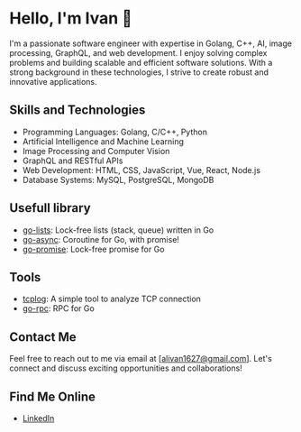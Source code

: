 # Hello, I'm Ivan 👋

I'm a passionate software engineer with expertise in Golang, C++, AI, image processing, GraphQL, and web development. I enjoy solving complex problems and building scalable and efficient software solutions. With a strong background in these technologies, I strive to create robust and innovative applications.

## Skills and Technologies

- Programming Languages: Golang, C/C++, Python
- Artificial Intelligence and Machine Learning
- Image Processing and Computer Vision
- GraphQL and RESTful APIs
- Web Development: HTML, CSS, JavaScript, Vue, React, Node.js
- Database Systems: MySQL, PostgreSQL, MongoDB

## Usefull library

- [go-lists](https://github.com/alivanz/go-lists): Lock-free lists (stack, queue) written in Go
- [go-async](https://github.com/alivanz/go-async): Coroutine for Go, with promise!
- [go-promise](https://github.com/alivanz/go-promise): Lock-free promise for Go

## Tools

- [tcplog](https://github.com/alivanz/tcplog): A simple tool to analyze TCP connection
- [go-rpc](https://github.com/alivanz/rpc2): RPC for Go

## Contact Me

Feel free to reach out to me via email at [alivan1627@gmail.com]. Let's connect and discuss exciting opportunities and collaborations!

## Find Me Online

- [LinkedIn](https://www.linkedin.com/in/alivan-akbar-b29a91126/)
